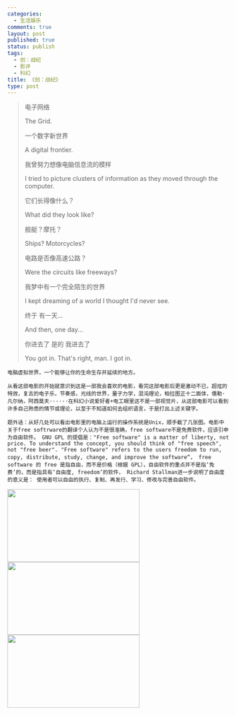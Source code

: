 ```yaml
--- 
categories: 
  - 生活娱乐
comments: true
layout: post
published: true
status: publish
tags: 
  - 创：战纪
  - 影评
  - 科幻
title: 《创：战纪》
type: post
---
```

<blockquote>电子网络

The Grid.



一个数字新世界

A digital frontier.


我曾努力想像电脑信息流的模样

I tried to picture clusters of information as they moved through the computer.


它们长得像什么？

What did they look like?


舰艇？摩托？

Ships? Motorcycles?



电路是否像高速公路？

Were the circuits like freeways?



我梦中有一个完全陌生的世界

I kept dreaming of a world I thought I'd never see.



终于 有一天…

And then, one day...



你进去了 是的 我进去了

You got in. That's right, man. I got in.</blockquote>


    电脑虚拟世界，一个能够让你的生命生存并延续的地方。

    从看这部电影的开始就意识到这是一部我会喜欢的电影，看完这部电影后更是激动不已，超炫的特效，复古的电子乐，节奏感，光线的世界，量子力学，混沌理论，柏拉图正十二面体，儒勒·凡尔纳，阿西莫夫······在科幻小说爱好者+电工眼里这不是一部视觉片，从这部电影可以看到许多自己熟悉的情节或理论，以至于不知道如何去组织语言，于是打出上述关键字。

    题外话：从好几处可以看出电影里的电脑上运行的操作系统是Unix，顺手截了几张图。电影中关于free softrware的翻译个人认为不是很准确，free software不是免费软件，应该引申为自由软件。 GNU GPL 的提倡是："Free software" is a matter of liberty, not price. To understand the concept, you should think of "free speech", not "free beer". "Free software" refers to the users freedom to run, copy, distribute, study, change, and improve the software“， free software 的 free 是指自由，而不是价格（根据 GPL），自由软件的重点并不是指‘免费’的，而是指具有‘自由度, freedom’的软件， Richard Stallman进一步说明了自由度的意义是： 使用者可以自由的执行、复制、再发行、学习、修改与完善自由软件。
<a href="/wp-content/uploads/2011/03/shot0001.png"><img src="/wp-content/uploads/2011/03/shot0001-300x165.png" alt="" title="shot0001" width="300" height="165" class="alignnone size-medium wp-image-62723"></a><a href="/wp-content/uploads/2011/03/shot0002.png"><img src="/wp-content/uploads/2011/03/shot0002-300x165.png" alt="" title="shot0002" width="300" height="165" class="alignnone size-medium wp-image-62724"></a>
<a href="http://nwy.me/wp-content/uploads/2011/03/shot0003.png"><img src="http://nwy.me/wp-content/uploads/2011/03/shot0003-300x165.png" alt="" title="shot0003" width="300" height="165" class="alignnone size-medium wp-image-62725"></a>
